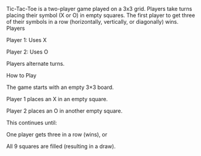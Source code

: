 Tic-Tac-Toe is a two-player game played on a 3x3 grid. Players take turns placing their symbol (X or O) in empty squares. The first player to get three of their symbols in a row (horizontally, vertically, or diagonally) wins.
Players

Player 1: Uses X

Player 2: Uses O

Players alternate turns.

How to Play

The game starts with an empty 3×3 board.

Player 1 places an X in an empty square.

Player 2 places an O in another empty square.

This continues until:

One player gets three in a row (wins), or

All 9 squares are filled (resulting in a draw).
